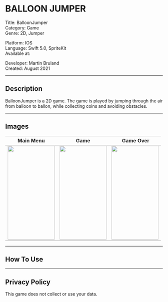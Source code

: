 # BALLOON JUMPER

Title: BalloonJumper  
Category: Game    
Genre: 2D, Jumper   

Platform: IOS   
Language: Swift 5.0, SpriteKit   
Available at:     

Developer: Martin Bruland   
Created: August 2021    

-------------------------------------------
## Description
BalloonJumper is a 2D game. The game is played by jumping through the air from balloon to ballon, while collecting coins and avoiding obstacles.

-------------------------------------------
## Images
Main Menu | Game | Game Over
------------ | ------------- | ------------- 
<img src="https://github.com/MartinBruland/BalloonJump/blob/main/Images/startmenu.PNG" width="150" height="300"> | <img src="https://github.com/MartinBruland/BalloonJump/blob/main/Images/game.PNG" width="150" height="300"> | <img src="https://github.com/MartinBruland/BalloonJump/blob/main/Images/gameover.PNG" width="150" height="300">     

-------------------------------------------
## How To Use

-------------------------------------------
## Privacy Policy 
This game does not collect or use your data.
